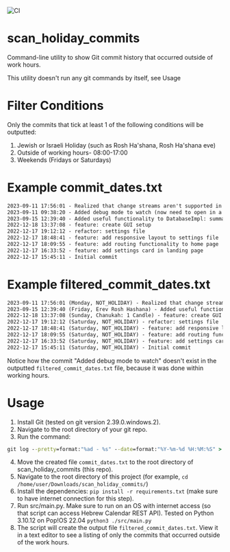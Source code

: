 ![CI](https://github.com/BigBIueWhale/scan_holiday_commits/actions/workflows/ci.yml/badge.svg)

# scan_holiday_commits
Command-line utility to show Git commit history that occurred outside of work hours.

This utility doesn't run any git commands by itself, see Usage

# Filter Conditions
Only the commits that tick at least 1 of the following conditions will be outputted:
1. Jewish or Israeli Holiday (such as Rosh Ha'shana, Rosh Ha'shana eve)
2. Outside of working hours- 08:00-17:00
3. Weekends (Fridays or Saturdays)

# Example commit_dates.txt
```txt
2023-09-11 17:56:01 - Realized that change streams aren't supported in MongoDB timeseries collections. We're gonna have to use a regular collection and use create_index so that it's optimized for accessing by timestamp.
2023-09-11 09:38:20 - Added debug mode to watch (now need to open in a separate VS Code window)
2023-09-15 12:39:40 - Added useful functionality to DatabaseImpl: summarize
2022-12-18 13:37:08 - feature: create GUI setup
2022-12-17 19:12:12 - refactor: settings file
2022-12-17 18:48:41 - feature: add responsive layout to settings file
2022-12-17 18:09:55 - feature: add routing functionality to home page
2022-12-17 16:33:52 - feature: add settings card in landing page
2022-12-17 15:45:11 - Initial commit
```

# Example filtered_commit_dates.txt
```txt
2023-09-11 17:56:01 (Monday, NOT_HOLIDAY) - Realized that change streams aren't supported in MongoDB timeseries collections. We're gonna have to use a regular collection and use create_index so that it's optimized for accessing by timestamp.
2023-09-15 12:39:40 (Friday, Erev Rosh Hashana) - Added useful functionality to DatabaseImpl: summarize
2022-12-18 13:37:08 (Sunday, Chanukah: 1 Candle) - feature: create GUI setup
2022-12-17 19:12:12 (Saturday, NOT_HOLIDAY) - refactor: settings file
2022-12-17 18:48:41 (Saturday, NOT_HOLIDAY) - feature: add responsive layout to settings file
2022-12-17 18:09:55 (Saturday, NOT_HOLIDAY) - feature: add routing functionality to home page
2022-12-17 16:33:52 (Saturday, NOT_HOLIDAY) - feature: add settings card in landing page
2022-12-17 15:45:11 (Saturday, NOT_HOLIDAY) - Initial commit
```
Notice how the commit "Added debug mode to watch" doesn't exist in the outputted `filtered_commit_dates.txt` file, because it was done within working hours.

# Usage
1. Install Git (tested on git version 2.39.0.windows.2).
2. Navigate to the root directory of your git repo.
3. Run the command:
```cmd
git log --pretty=format:"%ad - %s" --date=format:"%Y-%m-%d %H:%M:%S" > commit_dates.txt
```
4. Move the created file `commit_dates.txt` to the root directory of scan_holiday_commits (this repo).
5. Navigate to the root directory of this project (for example, `cd /home/user/Downloads/scan_holiday_commits/`)
6. Install the dependencies: `pip install -r requirements.txt` (make sure to have internet connection for this step).
7. Run src/main.py. Make sure to run on an OS with internet access (so that script can access Hebrew Calendar REST API). Tested on Python 3.10.12 on Pop!OS 22.04 `python3 ./src/main.py`
8. The script will create the output file `filtered_commit_dates.txt`. View it in a text editor to see a listing of only the commits that occurred outside of the work hours.
